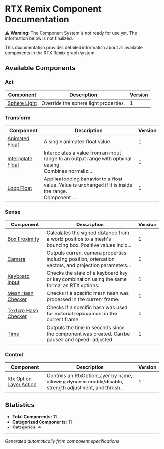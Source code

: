 # RTX Remix Component Documentation

**⚠️ Warning**: The Component System is not ready for use yet. The information below is not finalized.

This documentation provides detailed information about all available components in the RTX Remix graph system.

## Available Components

### Act

| Component | Description | Version |
|-----------|-------------|---------|
| [Sphere Light](SphereLightOverride.md) | Override the sphere light properties\. | 1 |

### Transform

| Component | Description | Version |
|-----------|-------------|---------|
| [Animated Float](AnimatedFloat.md) | A single animated float value\. | 1 |
| [Interpolate Float](InterpolateFloat.md) | Interpolates a value from an input range to an output range with optional easing\. <br/>Combines normaliz\.\.\. | 1 |
| [Loop Float](LoopFloat.md) | Applies looping behavior to a float value\.  Value is unchanged if it is inside the range\.<br/>Component \.\.\. | 1 |

### Sense

| Component | Description | Version |
|-----------|-------------|---------|
| [Box Proximity](BoxProximity.md) | Calculates the signed distance from a world position to a mesh's bounding box\. Positive values indic\.\.\. | 1 |
| [Camera](Camera.md) | Outputs current camera properties including position, orientation vectors, and projection parameters\.\.\. | 1 |
| [Keyboard Input](KeyboardInput.md) | Checks the state of a keyboard key or key combination using the same format as RTX options\. | 1 |
| [Mesh Hash Checker](MeshHashChecker.md) | Checks if a specific mesh hash was processed in the current frame\. | 1 |
| [Texture Hash Checker](TextureHashChecker.md) | Checks if a specific hash was used for material replacement in the current frame\. | 1 |
| [Time](Time.md) | Outputs the time in seconds since the component was created\. Can be paused and speed\-adjusted\. | 1 |

### Control

| Component | Description | Version |
|-----------|-------------|---------|
| [Rtx Option Layer Action](RtxOptionLayerAction.md) | Controls an RtxOptionLayer by name, allowing dynamic enable/disable, strength adjustment, and thresh\.\.\. | 1 |

## Statistics

- **Total Components:** 11
- **Categorized Components:** 11
- **Categories:** 4

---
*Generated automatically from component specifications*
